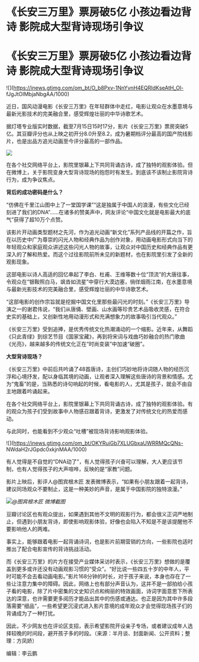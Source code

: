 # 《长安三万里》票房破5亿 小孩边看边背诗 影院成大型背诗现场引争议

# 《长安三万里》票房破5亿 小孩边看边背诗 影院成大型背诗现场引争议

![](https://inews.gtimg.com/om_bt/O_b8Pxv-1NnYvnH4EQRIdKseAtH_Ol-
fJgJtOIMbjaNbgAA/1000)

近日，国风动漫电影《长安三万里》在年轻群体中走红，电影让观众在水墨意境与最新光影技术的完美融合里，感受辉煌壮丽的中华诗歌艺术。

据灯塔专业版实时数据，截至7月15日15时17分，影片《长安三万里》票房突破5亿。其豆瓣评分也从上映之初开分8.0升至8.2，成为暑期档评分最高的国产院线影片，也是出品方追光动画至今评分最高的一部作品。

![](https://inews.gtimg.com/om_bt/Ofq8_XwJg4aeBq_04-JSeayzxYqimADLxBMi3sH7HmWOwAA/1000)

在各个社交网络平台上，影院里银幕上下共同背诵古诗，成了独特的观影体验。但在微博上，关于影院变身大型背诗现场的抱怨时有发生。到底该不该制止影院背诗行为，成为争议焦点。

**背后的成功密码是什么？**

“仿佛在千里江山图中上了一堂国学课”“这是独属于中国人的浪漫，有些文化已经刻进了我们的DNA”……在诸多的赞美声中，网友评论“中国文化就是电影最大的底气”获得了超10万个点赞。

该影片开动画类型题材之先河，作为追光动画“新文化”系列产品线的开篇之作，旨在以历史中广为尊崇的闪光人物和经典作品为创作对象，用动画电影形式向当下的年轻观众和家庭观众讲述这些闪光人物的故事，让观众对中国历史和经典作品有更深入的了解和热爱。而这个过往影院前所未见的新题材，也在影院里引发了全新的观影现象。

这部电影以诗人高适的回忆串起了李白、杜甫、王维等数十位“顶流”的大唐往事，令观众在“银鞍照白马，飒沓如流星”中穿行大漠边塞，徜徉烟雨江南，在水墨意境与最新光影技术的完美融合里，感受辉煌壮丽的中华诗歌艺术。

“这部电影的创作宗旨就是挖掘中国文化里那些最闪光的时刻。”《长安三万里》导演之一的谢君伟说，“我们从唐俑、壁画、山水画等珍贵艺术品吸收灵感，在符合史实的基础上，又创新性地用动漫形式和充满想象力的故事吸引当代观众。”

《长安三万里》受到追捧，是优秀传统文化热潮涌动的一个缩影。近年来，从舞蹈《只此青绿》到综艺节目《国家宝藏》，再到将宋词与戏曲巧妙融合的热门歌曲《光亮》，越来越多的传统文化正在“时尚变装”中加速“破圈”。

**大型背诗现场？**

《长安三万里》中前后共吟诵了48首唐诗，主创们巧妙地将诗词随人物的经历沉浮和心境抒发，配以身临其境的动画，让观者深入理解这些唐诗的背景和情感。尤为“鬼畜”的是，当熟悉的诗句响起的时候，看电影的人，尤其是孩子，就会不由自主地跟着吟诵起来。

在各个社交网络平台上，影院里银幕上下共同背诵古诗，成了独特的观影体验。有的观众为孩子们受到故事中人物感召跟着背诗，更激发了对传统文化的热爱而感动。

与此同时，也能看到不少观众“吐槽”被现场背诗影响观影体验。

![](https://inews.gtimg.com/om_bt/OKYRuiGb7XLUGbxaUWRRMQcQNs-
NWdaH2rJGpdc0xkjnMAA/1000)

有人觉得是不自觉的“DNA动了”，有人觉得孩子兴奋可以理解，大人更应该节制，也有人觉得孩子的大声喧哗，反映的是“家教”问题。

影片上映后，影评人@图宾根木匠 发表微博表示，“如果有小朋友跟着一起背诗，建议同场观众不要制止，这是一种美妙的声音，是属于中国影院的独特浪漫。”

![](https://inews.gtimg.com/om_bt/O_2frJnD54EpNdM9LHR0SSQkZXyUYdqoYFLojvFyTDCbsAA/1000)_@图宾根木匠
微博截图_

豆瓣讨论区也有观众提出，如果遇到其他不文明的观影行为，都会很义正词严地制止，但遇到小朋友背诗，即使影响观影体验，好像也会陷入不知是不是该提醒他不要影响他人的两难。

事实上，能够跟着电影一起背诵诗词，也是影片前期营销的方向，一些影院也适时推出了配合电影宣传的背诗挑战活动。

而《长安三万里》的片方在接受产业媒体采访时表示，《长安三万里》想做的是覆盖到更多或许还没有动画观影习惯的“受众”。“好比说一些四五十岁的中年人，平时可能不会去看动画电影。”影片168分钟的时长，对于孩子来说，本身也存在了一些让注意力集中的障碍。因此，网络上也有部分声音认为，这并不是一部拍给小孩子看的电影，除了片中密集的文史知识点和绚丽的特效画面，诗词字面意思下所表达的深意，也许需要更多阅历才能品出其中的伤感或通达。也正是因为其中许多段落需要“细品”，一些希望更沉浸式进入影片意境的成年观众才会觉得现场孩子们的背诵成为了一种打扰。

因此，不少网友也在评论区支招，表示希望影院开设亲子专场，或者建议成年人选择较晚的时间段，避开孩子多的时段。（来源：半月谈、封面新闻、公开资料；整理：方凤娇）

编辑：李云鹏

